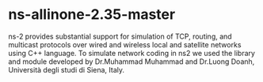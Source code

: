 # ns-allinone-2.35-master
ns-2 provides substantial support for simulation of TCP, routing, and multicast protocols over wired and wireless local and satellite networks using C++ language. 
To simulate network coding in ns2 we used the library and module developed by Dr.Muhammad Muhammad and Dr.Luong Doanh, Università degli studi di Siena, Italy.
